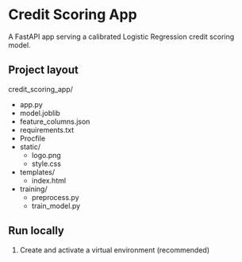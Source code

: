 # Credit Scoring App

A FastAPI app serving a calibrated Logistic Regression credit scoring model.

## Project layout

credit_scoring_app/
- app.py
- model.joblib
- feature_columns.json
- requirements.txt
- Procfile
- static/
  - logo.png
  - style.css
- templates/
  - index.html
- training/
  - preprocess.py
  - train_model.py

## Run locally

1. Create and activate a virtual environment (recommended)
